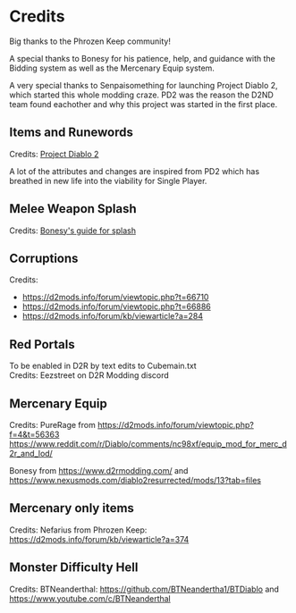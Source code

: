 # Credits

Big thanks to the Phrozen Keep community! 

A special thanks to Bonesy for his patience, help, and guidance with the Bidding system as well as the Mercenary Equip system.

A very special thanks to Senpaisomething for launching Project Diablo 2, which started this whole modding craze. PD2 was the reason the D2ND team found eachother and why this project was started in the first place.

## Items and Runewords

Credits: [Project Diablo 2](https://wiki.projectdiablo2.com/wiki/Main_Page)

A lot of the attributes and changes are inspired from PD2 which has breathed in new life into the viability for Single Player.

## Melee Weapon Splash

Credits: [Bonesy's guide for splash](https://www.youtube.com/watch?v=8WCuE58oXZo)

## Corruptions

Credits: 
- https://d2mods.info/forum/viewtopic.php?t=66710
- https://d2mods.info/forum/viewtopic.php?t=66886
- https://d2mods.info/forum/kb/viewarticle?a=284

## Red Portals

To be enabled in D2R by text edits to Cubemain.txt  
Credits: Eezstreet on D2R Modding discord

## Mercenary Equip

Credits: PureRage from https://d2mods.info/forum/viewtopic.php?f=4&t=56363  
https://www.reddit.com/r/Diablo/comments/nc98xf/equip_mod_for_merc_d2r_and_lod/

Bonesy from https://www.d2rmodding.com/ and https://www.nexusmods.com/diablo2resurrected/mods/13?tab=files

## Mercenary only items

Credits: Nefarius from Phrozen Keep: https://d2mods.info/forum/kb/viewarticle?a=374

## Monster Difficulty Hell

Credits: BTNeanderthal: https://github.com/BTNeandertha1/BTDiablo and https://www.youtube.com/c/BTNeanderthal